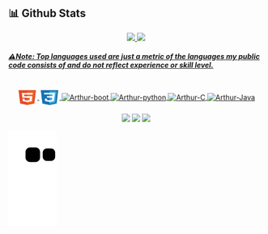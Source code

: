 <!--   📊stats   -->
## 📊 Github Stats
<div align="center">

  <a href="https://github.com/sant0sarthur">
  <img height="180em" src="https://github-readme-stats.vercel.app/api?username=Sant0sarthur&show_icons=true&theme=dark&count_private=true&include_all_commits=true"/>
  <img height="180em" src="https://github-readme-stats.vercel.app/api/top-langs/?username=Sant0sarthur&layout=compact&langs_count=7&theme=dark"/>
  <h5 align="left">⚠Note: Top languages used are just a metric of the languages my public code consists of and do not reflect experience or skill level.</h5>
</div>
<div align="center" style="display: inline_block"><br>
  <img align="center" alt="Arthur-HTML" height="30" width="40" src="https://raw.githubusercontent.com/devicons/devicon/master/icons/html5/html5-original.svg">
  <img align="center" alt="Arthur-CSS" height="30" width="40" src="https://raw.githubusercontent.com/devicons/devicon/master/icons/css3/css3-original.svg">
  <img align="center" alt="Arthur-boot" height="30" width="40" src="https://user-images.githubusercontent.com/84881858/176796999-25604550-1da0-46f6-a447-f0aef5f40553.png">
  <img align="center" alt="Arthur-python" height="30" width="40"src="https://user-images.githubusercontent.com/84881858/176797158-c790f979-92d2-40e5-b40b-d3d374e4b28b.png" />
  <img align="center" alt="Arthur-C" height="30" width="40" src="https://user-images.githubusercontent.com/84881858/176797217-b2ff48e2-7d97-4179-aa46-126aa7897cbf.png" />    
  <img align="center" alt="Arthur-Java" height="30" width="40"src="https://user-images.githubusercontent.com/84881858/176797028-d0e71d0a-d183-4525-9a79-d596890f787f.png" />       
  </div>
  <BR>
   <div align="center"> 
  <a href="https://www.instagram.com/sant0s_arthur/" target="_blank"><img src="https://img.shields.io/badge/-Instagram-%23E4405F?style=for-the-badge&logo=instagram&logoColor=white" target="_blank"></a>
  <a href = "mailto:arthurguilherme348@gmail.com"><img src="https://img.shields.io/badge/-Gmail-%23333?style=for-the-badge&logo=gmail&logoColor=white" target="_blank"></a>
  <a href="https://www.linkedin.com/in/sant0sarthur/" target="_blank"><img src="https://img.shields.io/badge/-LinkedIn-%230077B5?style=for-the-badge&logo=linkedin&logoColor=white" target="_blank"></a> 
  </div>
  
![snake gif](https://github.com/Sant0sarthur/Sant0sarthur/blob/output/github-contribution-grid-snake.svg)
